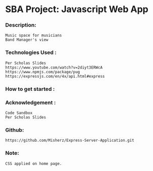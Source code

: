 # SBA Project: Javascript Web App
### Description: 
    Music space for musicians
    Band Manager's view

### Technologies Used :
    Per Scholas Slides
    https://www.youtube.com/watch?v=2diyt3ERWcA
    https://www.npmjs.com/package/pug
    https://expressjs.com/en/4x/api.html#express
    


### How to get started :


### Acknowledgement :
    Code Sandbox 
    Per Scholas Slides

### Github:
    https://github.com/Misherz/Express-Server-Application.git


### Note:
    CSS applied on home page.